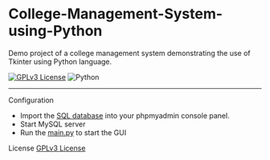 # College-Management-System-using-Python
Demo project of a college management system demonstrating the use of Tkinter using Python language. 

[![GPLv3 License](https://img.shields.io/badge/license-GPLv3-green)](https://choosealicense.com/licenses/gpl-3.0/) ![Python](https://img.shields.io/badge/Python-blue) 


------------- 
Configuration
* Import the [SQL database](database/nsec_db.sql) into your phpmyadmin console panel.
* Start MySQL server
* Run the [main.py](main.py) to start the GUI

License
[GPLv3 License](https://choosealicense.com/licenses/gpl-3.0/)
